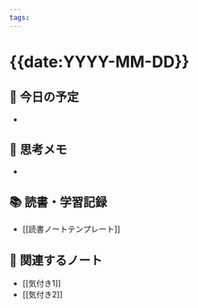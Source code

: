 ```yaml
---
tags:
---
```


# {{date:YYYY-MM-DD}}

## 📅 今日の予定
- 

## 🧠 思考メモ
- 

## 📚 読書・学習記録
- [[読書ノートテンプレート]]

## 🔗 関連するノート
- [[気付き1]]
- [[気付き2]]
